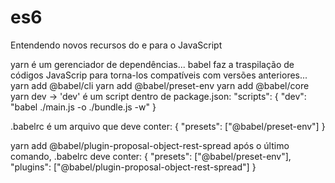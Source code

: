# es6
Entendendo novos recursos do e para o JavaScript

yarn é um gerenciador de dependências...
babel faz a traspilação de códigos JavaScrip para torna-los compatíveis com versões anteriores...
yarn add @babel/cli
yarn add @babel/preset-env
yarn add @babel/core
yarn dev -> 'dev' é um script dentro de package.json:
"scripts": {
    "dev": "babel ./main.js -o ./bundle.js -w"
}

.babelrc é um arquivo que deve conter: 
{
    "presets": ["@babel/preset-env"]
}

yarn add @babel/plugin-proposal-object-rest-spread
após o último comando, .babelrc deve conter: 
{
    "presets": ["@babel/preset-env"],
    "plugins": ["@babel/plugin-proposal-object-rest-spread"]
}
